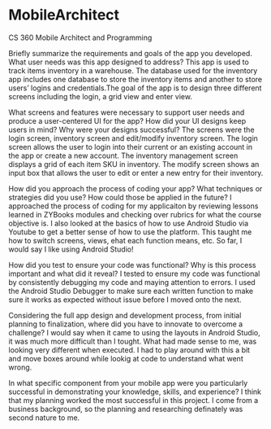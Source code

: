 # MobileArchitect
CS 360 Mobile Architect and Programming

Briefly summarize the requirements and goals of the app you developed. What user needs was this app designed to address?
    This app is used to track items inventory in a warehouse. The database used for the inventory app includes one database to store the inventory items and another to store users’ logins and credentials.The goal of the app is to design three different screens including the login, a grid view and enter view. 
    
What screens and features were necessary to support user needs and produce a user-centered UI for the app? How did your UI designs keep users in mind? Why were your designs successful?
    The screens were the login screen, inventory screen and edit/modify inventory screen. The login screen allows the user to login into their current or an existing account in the app or create a new account. The inventory management screen displays a grid of each item SKU in inventory. The modify screen shows an input box that allows the user to edit or enter a new entry for their inventory. 
    
How did you approach the process of coding your app? What techniques or strategies did you use? How could those be applied in the future?
    I approached the process of coding for my applicaiton by reviewing lessons learned in ZYBooks modules and checking over rubrics for what the course objective is. I also looked at the basics of how to use Android Studio via Youtube to get a better sense of how to use the platform. This taught me how to switch screens, views, ehat each function means, etc. So far, I would say I like using Android Studio!
    
How did you test to ensure your code was functional? Why is this process important and what did it reveal?
  I tested to ensure my code was functional by consistently debugging my code and maying attention to errors. I used the Android Studio Debugger to make sure each written function to make sure it works as expected without issue before I moved onto the next. 
    
Considering the full app design and development process, from initial planning to finalization, where did you have to innovate to overcome a challenge?
    I would say when it came to using the layouts in Android Studio, it was much more difficult than I tought. What had made sense to me, was looking very different when executed. I had to play around with this a bit and move boxes around while lookig at code to understand what went wrong. 

In what specific component from your mobile app were you particularly successful in demonstrating your knowledge, skills, and experience?
  I think that my planning worked the most successful in this project. I come from a business background, so the planning and researching definately was second nature to me. 
